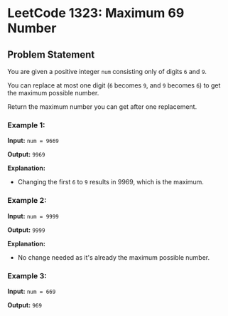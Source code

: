 # LeetCode 1323: Maximum 69 Number

## Problem Statement

You are given a positive integer `num` consisting only of digits `6` and `9`.

You can replace at most one digit (`6` becomes `9`, and `9` becomes `6`) to get the maximum possible number.

Return the maximum number you can get after one replacement.

### Example 1:
**Input:** `num = 9669`

**Output:** `9969`

**Explanation:**
- Changing the first `6` to `9` results in 9969, which is the maximum.

### Example 2:
**Input:** `num = 9999`

**Output:** `9999`

**Explanation:**
- No change needed as it's already the maximum possible number.

### Example 3:
**Input:** `num = 669`

**Output:** `969`